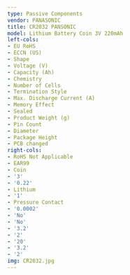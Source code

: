 ```yaml
---
type: Passive Components
vendor: PANASONIC
title: CR2032 PANSONIC
model: Lithium Battery Coin 3V 220mAh
left-cols:
- EU RoHS
- ECCN (US)
- Shape
- Voltage (V)
- Capacity (Ah)
- Chemistry
- Number of Cells
- Termination Style
- Max. Discharge Current (A)
- Memory Effect
- Sealed
- Product Weight (g)
- Pin Count
- Diameter
- Package Height
- PCB changed
right-cols:
- RoHS Not Applicable
- EAR99
- Coin
- '3'
- '0.22'
- Lithium
- '1'
- Pressure Contact
- '0.0002'
- 'No'
- 'No'
- '3.2'
- '2'
- '20'
- '3.2'
- '2'
img: CR2032.jpg
---
```

